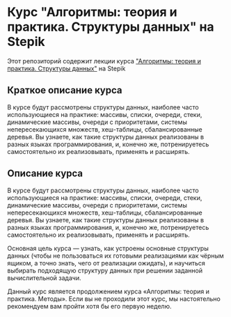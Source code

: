 # Курс "Алгоритмы: теория и практика. Структуры данных" на Stepik
Этот репозиторий содержит лекции курса ["Алгоритмы: теория и практика. Структуры данных"](https://stepik.org/course/1547/promo) на Stepik

## Краткое описание курса
В курсе будут рассмотрены структуры данных, наиболее часто использующиеся на практике: массивы, списки, очереди, стеки, динамические массивы, очереди с приоритетами, системы непересекающихся множеств, хеш-таблицы, сбалансированные деревья. Вы узнаете, как такие структуры данных реализованы в разных языках программирования, и, конечно же, потренируетесь самостоятельно их реализовывать, применять и расширять.

## Описание курса
В курсе будут рассмотрены структуры данных, наиболее часто использующиеся на практике: массивы, списки, очереди, стеки, динамические массивы, очереди с приоритетами, системы непересекающихся множеств, хеш-таблицы, сбалансированные деревья. Вы узнаете, как такие структуры данных реализованы в разных языках программирования, и, конечно же, потренируетесь самостоятельно их реализовывать, применять и расширять.

Основная цель курса — узнать, как устроены основные структуры данных (чтобы не пользоваться их готовыми реализациями как чёрным ящиком, а точно знать, чего от реализации ожидать), и научиться выбирать подходящую структуру данных при решении заданной вычислительной задачи.

Данный курс является продолжением курса «Алгоритмы: теория и практика. Методы». Если вы не проходили этот курс, мы настоятельно рекомендуем вам пройти хотя бы его первую неделю.